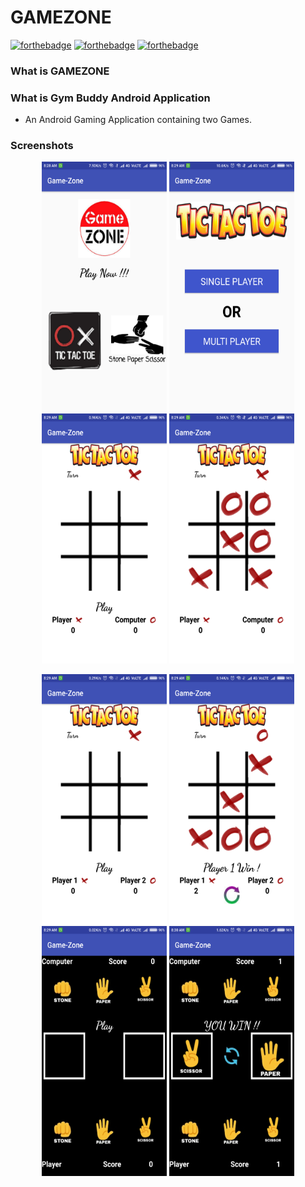 # GAMEZONE
[![forthebadge](http://forthebadge.com/images/badges/built-for-android.svg)](http://forthebadge.com)
[![forthebadge](http://forthebadge.com/images/badges/built-by-developers.svg)](http://forthebadge.com)
[![forthebadge](http://forthebadge.com/images/badges/check-it-out.svg)](http://forthebadge.com)

### What is GAMEZONE


### What is Gym Buddy Android Application
- An Android Gaming Application containing two Games. 

### Screenshots

<p align="center">
<img src="GameZone/Screenshots/one.png" height = "400" width="200" margin="10"> <img src="GameZone/Screenshots/two.png" height = "400" width="200" margin="10"> <img src="GameZone/Screenshots/three.png" height = "400" width="200" margin="10"> <img src="GameZone/Screenshots/four.png" height = "400" width="200" margin="10">
</p>

<p align="center">
<img src="GameZone/Screenshots/five.png" height = "400" width="200" margin="10"> <img src="GameZone/Screenshots/six.png" height = "400" width="200" margin="10"> <img src="GameZone/Screenshots/seven.png" height = "400" width="200" margin="10"> <img src="GameZone/Screenshots/eight.png" height = "400" width="200" margin="10">
</p>

	

